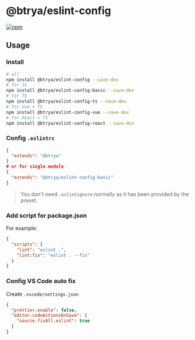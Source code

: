 # @btrya/eslint-config

[![npm](https://img.shields.io/npm/v/@antfu/eslint-config?color=00bfff&label=)](https://npmjs.com/package/@btrya/eslint-config)

## Usage

### Install

```bash
# all
npm install @btrya/eslint-config --save-dev
# for JS
npm install @btrya/eslint-config-basic --save-dev
# for TS
npm install @btrya/eslint-config-ts --save-dev
# for Vue + TS
npm install @btrya/eslint-config-vue --save-dev
# for React + TS
npm install @btrya/eslint-config-react --save-dev
```

### Config `.eslintrc`

```json
{
  "extends": "@btrya"
}
# or for single module
{
  "extends": "@btrya/eslint-config-basic"
}
```

> You don't need `.eslintignore` normally as it has been provided by the preset.

### Add script for package.json

For example:

```json
{
  "scripts": {
    "lint": "eslint .",
    "lint:fix": "eslint . --fix"
  }
}
```

### Config VS Code auto fix

Create `.vscode/settings.json`

```json
{
  "prettier.enable": false,
  "editor.codeActionsOnSave": {
    "source.fixAll.eslint": true
  }
}
```
